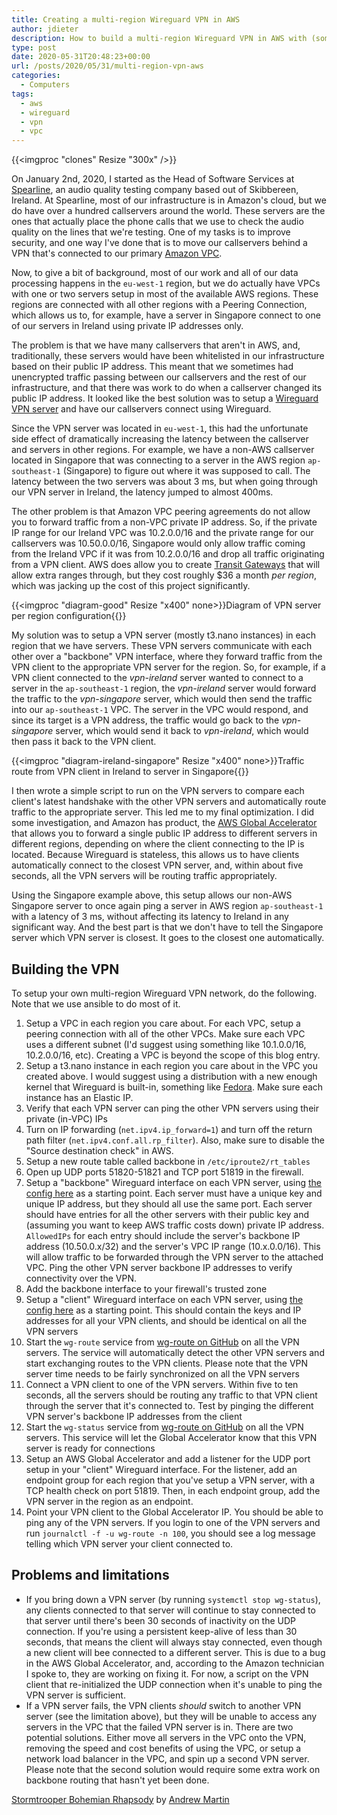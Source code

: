 ```yaml
---
title: Creating a multi-region Wireguard VPN in AWS
author: jdieter
description: How to build a multi-region Wireguard VPN in AWS with (some) failover
type: post
date: 2020-05-31T20:48:23+00:00
url: /posts/2020/05/31/multi-region-vpn-aws
categories:
  - Computers
tags:
  - aws
  - wireguard
  - vpn
  - vpc
---
```


{{<imgproc "clones" Resize "300x" />}}

On January 2nd, 2020, I started as the Head of Software Services at [Spearline](https://www.spearline.com), an audio quality testing company based out of Skibbereen, Ireland.  At Spearline, most of our infrastructure is in Amazon's cloud, but we do have over a hundred callservers around the world.  These servers are the ones that actually place the phone calls that we use to check the audio quality on the lines that we're testing.  One of my tasks is to improve security, and one way I've done that is to move our callservers behind a VPN that's connected to our primary [Amazon VPC](https://aws.amazon.com/vpc).

Now, to give a bit of background, most of our work and all of our data processing happens in the `eu-west-1` region, but we do actually have VPCs with one or two servers setup in most of the available AWS regions.  These regions are connected with all other regions with a Peering Connection, which allows us to, for example, have a server in Singapore connect to one of our servers in Ireland using private IP addresses only.

The problem is that we have many callservers that aren't in AWS, and, traditionally, these servers would have been whitelisted in our infrastructure based on their public IP address.  This meant that we sometimes had unencrypted traffic passing between our callservers and the rest of our infrastructure, and that there was work to do when a callserver changed its public IP address.  It looked like the best solution was to setup a [Wireguard VPN server](https://www.wireguard.com) and have our callservers connect using Wireguard.

Since the VPN server was located in `eu-west-1`, this had the unfortunate side effect of dramatically increasing the latency between the callserver and servers in other regions.  For example, we have a non-AWS callserver located in Singapore that was connecting to a server in the AWS region `ap-southeast-1` (Singapore) to figure out where it was supposed to call.  The latency between the two servers was about 3 ms, but when going through our VPN server in Ireland, the latency jumped to almost 400ms.

The other problem is that Amazon VPC peering agreements do not allow you to forward traffic from a non-VPC private IP address.  So, if the private IP range for our Ireland VPC was 10.2.0.0/16 and the private range for our callservers was 10.50.0.0/16, Singapore would only allow traffic coming from the Ireland VPC if it was from 10.2.0.0/16 and drop all traffic originating from a VPN client.  AWS does allow you to create [Transit Gateways](https://aws.amazon.com/transit-gateway) that will allow extra ranges through, but they cost roughly $36 a month _per region_, which was jacking up the cost of this project significantly.

{{<imgproc "diagram-good" Resize "x400" none>}}Diagram of VPN server per region configuration{{</imgproc>}}

My solution was to setup a VPN server (mostly t3.nano instances) in each region that we have servers.  These VPN servers communicate with each other over a "backbone" VPN interface, where they forward traffic from the VPN client to the appropriate VPN server for the region.  So, for example, if a VPN client connected to the _vpn-ireland_ server wanted to connect to a server in the `ap-southeast-1` region, the _vpn-ireland_ server would forward the traffic to the _vpn-singapore_ server, which would then send the traffic into our `ap-southeast-1` VPC.  The server in the VPC would respond, and since its target is a VPN address, the traffic would go back to the _vpn-singapore_ server, which would send it back to _vpn-ireland_, which would then pass it back to the VPN client.

{{<imgproc "diagram-ireland-singapore" Resize "x400" none>}}Traffic route from VPN client in Ireland to server in Singapore{{</imgproc>}}

I then wrote a simple script to run on the VPN servers to compare each client's latest handshake with the other VPN servers and automatically route traffic to the appropriate server.  This led me to my final optimization.  I did some investigation, and Amazon has product, the [AWS Global Accelerator](https://aws.amazon.com/global-accelerator) that allows you to forward a single public IP address to different servers in different regions, depending on where the client connecting to the IP is located.  Because Wireguard is stateless, this allows us to have clients automatically connect to the closest VPN server, and, within about five seconds, all the VPN servers will be routing traffic appropriately.

Using the Singapore example above, this setup allows our non-AWS Singapore server to once again ping a server in AWS region `ap-southeast-1` with a latency of 3 ms, without affecting its latency to Ireland in any significant way.  And the best part is that we don't have to tell the Singapore server which VPN server is closest.  It goes to the closest one automatically.

## Building the VPN

To setup your own multi-region Wireguard VPN network, do the following.  Note that we use ansible to do most of it.

1. Setup a VPC in each region you care about.  For each VPC, setup a peering connection with all of the other VPCs.  Make sure each VPC uses a different subnet (I'd suggest using something like 10.1.0.0/16, 10.2.0.0/16, etc).  Creating a VPC is beyond the scope of this blog entry.
2. Setup a t3.nano instance in each region you care about in the VPC you created above.  I would suggest using a distribution with a new enough kernel that Wireguard is built-in, something like [Fedora](https://getfedora.org).  Make sure each instance has an Elastic IP.
3. Verify that each VPN server can ping the other VPN servers using their private (in-VPC) IPs
4. Turn on IP forwarding (`net.ipv4.ip_forward=1`) and turn off the return path filter (`net.ipv4.conf.all.rp_filter`).  Also, make sure to disable the "Source destination check" in AWS.
5. Setup a new route table called backbone in `/etc/iproute2/rt_tables`
6. Open up UDP ports 51820-51821 and TCP port 51819 in the firewall.
7. Setup a "backbone" Wireguard interface on each VPN server, using [the config here](/posts/2020/05/31/multi-region-vpn-aws/backbone.conf) as a starting point.  Each server must have a unique key and unique IP address, but they should all use the same port.  Each server should have entries for all the other servers with their public key and (assuming you want to keep AWS traffic costs down) private IP address.  `AllowedIPs` for each entry should include the server's backbone IP address (10.50.0.x/32) and the server's VPC IP range (10.x.0.0/16).  This will allow traffic to be forwarded through the VPN server to the attached VPC.  Ping the other VPN server backbone IP addresses to verify connectivity over the VPN.
8. Add the backbone interface to your firewall's trusted zone
9. Setup a "client" Wireguard interface on each VPN server, using [the config here](/posts/2020/05/31/multi-region-vpn-aws/clients.conf) as a starting point.  This should contain the keys and IP addresses for all your VPN clients, and should be identical on all the VPN servers
10. Start the `wg-route` service from [wg-route on GitHub](https://github.com/spearlineltd/wg-route) on all the VPN servers.  The service will automatically detect the other VPN servers and start exchanging routes to the VPN clients.  Please note that the VPN server time needs to be fairly synchronized on all the VPN servers
11. Connect a VPN client to one of the VPN servers.  Within five to ten seconds, all the servers should be routing any traffic to that VPN client through the server that it's connected to.  Test by pinging the different VPN server's backbone IP addresses from the client
12. Start the `wg-status` service from [wg-route on GitHub](https://github.com/spearlineltd/wg-route) on all the VPN servers.  This service will let the Global Accelerator know that this VPN server is ready for connections
13. Setup an AWS Global Accelerator and add a listener for the UDP port setup in your "client" Wireguard interface.  For the listener, add an endpoint group for each region that you've setup a VPN server, with a TCP health check on port 51819.  Then, in each endpoint group, add the VPN server in the region as an endpoint.
14. Point your VPN client to the Global Accelerator IP.  You should be able to ping any of the VPN servers.  If you login to one of the VPN servers and run `journalctl -f -u wg-route -n 100`, you should see a log message telling which VPN server your client connected to.

## Problems and limitations

* If you bring down a VPN server (by running `systemctl stop wg-status`), any clients connected to that server will continue to stay connected to that server until there's been 30 seconds of inactivity on the UDP connection.  If you're using a persistent keep-alive of less than 30 seconds, that means the client will always stay connected, even though a new client will bee connected to a different server.  This is due to a bug in the AWS Global Accelerator, and, according to the Amazon technician I spoke to, they are working on fixing it.  For now, a script on the VPN client that re-initialized the UDP connection when it's unable to ping the VPN server is sufficient.
* If a VPN server fails, the VPN clients _should_ switch to another VPN server (see the limitation above), but they will be unable to access any servers in the VPC that the failed VPN server is in.  There are two potential solutions.  Either move all servers in the VPC onto the VPN, removing the speed and cost benefits of using the VPC, or setup a network load balancer in the VPC, and spin up a second VPN server.  Please note that the second solution would require some extra work on backbone routing that hasn't yet been done.

[Stormtrooper Bohemian Rhapsody](https://pixabay.com/photos/stormtrooper-bohemian-rhapsody-1433772) by [Andrew Martin](https://pixabay.com/users/aitoff-388338)
